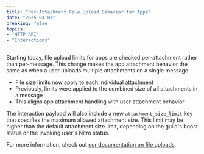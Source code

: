 ```yaml
---
title: "Per-Attachment File Upload Behavior for Apps"
date: "2025-04-03"
breaking: false
topics:
- "HTTP API"
- "Interactions"
---
```


Starting today, file upload limits for apps are checked per-attachment rather than per-message. This change makes the app attachment behavior the same as when a user uploads multiple attachments on a single message.

- File size limits now apply to each individual attachment
- Previously, limits were applied to the combined size of all attachments in a message
- This aligns app attachment handling with user attachment behavior

The interaction payload will also include a new `attachment_size_limit` key that specifies the maximum allowed attachment size. This limit may be higher than the default attachment size limit, depending on the guild's boost status or the invoking user's Nitro status.

For more information, check out [our documentation on file uploads](#DOCS_REFERENCE/uploading-files).